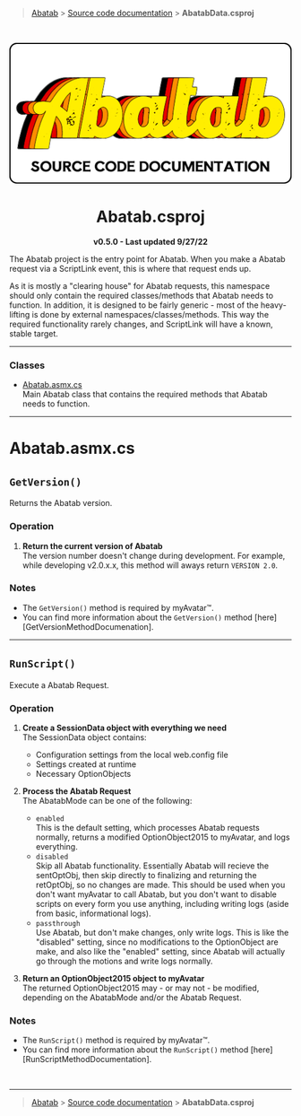 > [Abatab][AbatabRepoUrl] &gt; [Source code documentation][AbatabSrcDocHome] &gt; **AbatabData.csproj**

<br>

<div align="center">

  ![SrcDocPng][SrcDocPng]

  <h1>
    Abatab.csproj
  </h1>

  **v0.5.0 - Last updated 9/27/22**

</div>

The Abatab project is the entry point for Abatab. When you make a Abatab request via a ScriptLink event, this is where that request ends up.

As it is mostly a "clearing house" for Abatab requests, this namespace should only contain the required classes/methods that Abatab needs to function. In addition, it is designed to be fairly generic - most of the heavy-lifting is done by external namespaces/classes/methods. This way the required functionality rarely changes, and ScriptLink will have a known, stable target.

***

### Classes

* [Abatab.asmx.cs](#abatabasmxcs)  
Main Abatab class that contains the required methods that Abatab needs to function.

***

# Abatab.asmx.cs

## `GetVersion()`

Returns the Abatab version.

### Operation

1. **Return the current version of Abatab**  
The version number doesn't change during development. For example, while developing v2.0.x.x, this method will aways return `VERSION 2.0`.

### Notes

* The `GetVersion()` method is required by myAvatar™.
* You can find more information about the `GetVersion()` method [here][GetVersionMethodDocumenation].

***

## `RunScript()`

Execute a Abatab Request.

### Operation

1. **Create a SessionData object with everything we need**  
The SessionData object contains:
    * Configuration settings from the local web.config file
    * Settings created at runtime
    * Necessary OptionObjects

2. **Process the Abatab Request**  
The AbatabMode can be one of the following:
    * `enabled`  
    This is the default setting, which processes Abatab requests normally, returns a modified OptionObject2015 to myAvatar, and logs everything.
    * `disabled`  
    Skip all Abatab functionality. Essentially Abatab will recieve the sentOptObj, then skip directly to finalizing and returning the retOptObj, so no changes are made. This should be used when you don't want myAvatar to call Abatab, but you don't want to disable scripts on every form you use  anything, including writing logs (aside from basic, informational logs).
    * `passthrough`  
    Use Abatab, but don't make changes, only write logs. This is like the "disabled" setting, since no modifications to the OptionObject are make, and also like the "enabled" setting, since Abatab will actually go through the motions and write logs normally.

3. **Return an OptionObject2015 object to myAvatar**  
The returned OptionObject2015 may - or may not - be modified, depending on the AbatabMode and/or the Abatab Request.

### Notes

* The `RunScript()` method is required by myAvatar™.
* You can find more information about the `RunScript()` method [here][RunScriptMethodDocumentation].

<br>

***

> [Abatab][AbatabRepoUrl] &gt; [Source code documentation][AbatabSrcDocHome] &gt; **AbatabData.csproj**

<!-- REFERENCE LINKS -->
[AbatabRepoUrl]: https://github.com/spectrum-health-systems/Abatab
[SrcDocPng]: ./res/img/SrcDocPng.png
[AbatabSrcDocHome]: SrcDocHome.md
